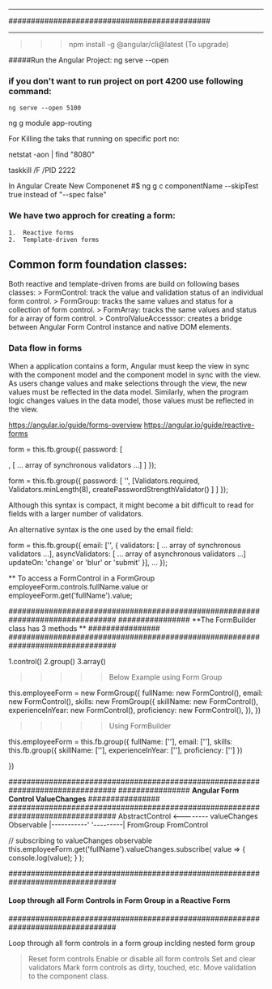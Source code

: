 *********************************************
#############################################
*********************************************
>>> npm install -g @angular/cli@latest (To upgrade)


#####Run the Angular Project:
	ng serve --open
### if you don't want to run project on port 4200 use following command:
	ng serve --open 5100

ng g module app-routing


For Killing the taks that running on specific port no:

netstat -aon | find "8080"

taskkill /F /PID 2222

In Angular Create New Componenet
#$ ng g c componentName --skipTest true instead of "--spec false"

### We have two approch for creating a form:
	1.	Reactive forms
	2.	Template-driven forms
	

## Common form foundation classes:

Both reactive and template-driven froms are build on following bases classes:
	> FormControl: track the value and validation status of an individual form control.
	> FormGroup: tracks the same values and status for a collection of form control.
	> FormArray: tracks the same values and status for a array of form control.
	> ControlValueAccesssor: creates a bridge between Angular Form Control instance and native DOM elements.
	
### Data flow in forms

When a application contains a form, Angular must keep the view in sync with the component model and the component model in sync with the view.
As users change values and make selections through the view, the new values must be reflected in the data model. Similarly, 
when the program logic changes values in the data model, those values must be reflected in the view.


https://angular.io/guide/forms-overview
https://angular.io/guide/reactive-forms


form = this.fb.group({
    password: [
        <form initial value>, 
        [ ... array of synchronous validators ...]
    ]
 });

form = this.fb.group({
      password: [
          '', 
          [Validators.required, Validators.minLength(8),
           createPasswordStrengthValidator()
          ]
      ]
   });



Although this syntax is compact, it might become a bit difficult to read for fields with a larger number of validators.

An alternative syntax is the one used by the email field:

 form = this.fb.group({
    email: ['', {
        validators: [ ... array of synchronous validators ...],
        asyncValidators: [ ... array of asynchronous validators ...]
        updateOn:  'change' or 'blur' or 'submit'
    }],
    ...
 });
 

** To access a FormControl in a FormGroup
employeeForm.controls.fullName.value
				or
employeeForm.get('fullName').value;


################################################################################
################		**The FormBuilder class has 3 methods	**	################
################################################################################

1.control()
2.group()
3.array()

>>>>> Below Example using Form Group

this.employeeForm = new FormGroup({
	fullName: new FormControl(),
	email: new FormControl(),
	skills: new FromGroup({
		skillName: new FormControl(),
		experienceInYear: new FormControl(),
		proficiency: new FormControl(),
	}),
})

>>>>> Using FormBuilder

this.employeeForm = this.fb.group({
	fullName: [''],
	email: [''],
	skills: this.fb.group({
		skillName: [''],
		experienceInYear: [''],
		proficiency: ['']
	})
	
})


################################################################################
################		**Angular Form Control ValueChanges**		################
################################################################################
								AbstractControl     <-------- valueChanges Observable
					|-----------'			'---------|
				FromGroup						FromControl
					
					
// subscribing to valueChanges observable
this.employeeForm.get('fullName').valueChanges.subscribe(
	value => {
		console.log(value);
	}
);

################################################################################
#### Loop through all Form Controls in Form Group in a Reactive Form		####
################################################################################

Loop through all form controls in a form group inclding nested form group
> Reset form controls
> Enable or disable all form controls
> Set and clear validators
> Mark form controls as dirty, touched, etc.
> Move validation to the component class.
